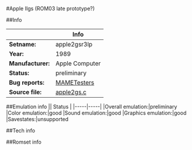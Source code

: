 #Apple IIgs (ROM03 late prototype?)

##Info

||Info|
|-----|-----|
|**Setname:**|apple2gsr3lp
|**Year:**|1989
|**Manufacturer:**|Apple Computer
|**Status:**|preliminary
|**Bug reports:**|[MAMETesters](http://mametesters.org/view_all_set.php?type=1&temporary=y&search=apple2gs.c)
|**Source file:**|[apple2gs.c](https://github.com/mamedev/mame/blob/master/src/mess/drivers/apple2gs.c)

##Emulation info
|| Status |
|-----|-----|
|Overall emulation:|preliminary
|Color emulation:|good
|Sound emulation:|good
|Graphics emulation:|good
|Savestates:|unsupported

##Tech info

##Romset info

<!--- START OF EDITED COMMENT DO NOT TOUCH TEXT ABOVE-->
